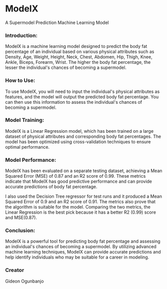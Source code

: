 # ModelX
A Supermodel Prediction Machine Learning Model
### Introduction:
ModelX is a machine learning model designed to predict the body fat percentage of an individual based on various physical attributes such as Density, Age, Weight, Height, Neck, Chest, Abdomen, Hip, Thigh, Knee, Ankle, Biceps, Forearm, Wrist. The higher the body fat percentage, the lesser the individual's chances of becoming a supermodel.

### How to Use:
To use ModelX, you will need to input the individual's physical attributes as features, and the model will output the predicted body fat percentage. You can then use this information to assess the individual's chances of becoming a supermodel.

### Model Training:
ModelX is a Linear Regression model, which has been trained on a large dataset of physical attributes and corresponding body fat percentages. The model has been optimized using cross-validation techniques to ensure optimal performance.

### Model Performance:
ModelX has been evaluated on a separate testing dataset, achieving a Mean Squared Error (MSE) of 0.87 and an R2 score of 0.99. These metrics indicate that ModelX has good predictive performance and can provide accurate predictions of body fat percentage.

I also used the Decision Tree regressor for test runs and it produced a Mean Squared Error of 0.9 and an R2 score of 0.91. The metrics also prove that the algorithm is suitable for the model. Comparing the two metrics, the Linear Regression is the best pick because it has a better R2 (0.99) score and MSE(0.87).

### Conclusion:
ModelX is a powerful tool for predicting body fat percentage and assessing an individual's chances of becoming a supermodel. By utilizing advanced machine learning techniques, ModelX can provide accurate predictions and help identify individuals who may be suitable for a career in modeling.

### Creator
Gideon Ogunbanjo